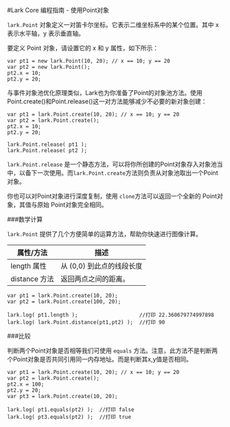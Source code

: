 #Lark Core 编程指南 - 使用Point对象


`lark.Point` 对象定义一对笛卡尔坐标。它表示二维坐标系中的某个位置。其中 x 表示水平轴，y 表示垂直轴。

要定义 Point 对象，请设置它的 x 和 y 属性，如下所示：

```
var pt1 = new lark.Point(10, 20); // x == 10; y == 20
var pt2 = new lark.Point();
pt2.x = 10;
pt2.y = 20;
```

与事件对象池优化原理类似，Lark也为你准备了Point的对象池方法。使用Point.create()和Point.release()这一对方法能够减少不必要的新对象创建：

```
var pt1 = lark.Point.create(10, 20); // x == 10; y == 20
var pt2 = lark.Point.create();
pt2.x = 10;
pt2.y = 20;

lark.Point.release( pt1 );
lark.Point.release( pt2 );
```

`lark.Point.release` 是一个静态方法，可以将你所创建的Point对象存入对象池当中，以备下一次使用。而`lark.Point.create`方法则负责从对象池取出一个Point对象。

你也可以对Point对象进行深度复制，使用 `clone`方法可以返回一个全新的 Point对象，其值与原始 Point对象完全相同。

###数学计算

`lark.Point` 提供了几个方便简单的运算方法，帮助你快速进行图像计算。

| 属性/方法               | 描述                         |
| -----------------------|----------------------------- |
| length 属性          | 从 (0,0) 到此点的线段长度         |
| distance 方法        | 返回两点之间的距离。              |

```
var pt1 = lark.Point.create(10, 20);
var pt2 = lark.Point.create(100, 20);

lark.log( pt1.length );                    //打印 22.360679774997898
lark.log( lark.Point.distance(pt1,pt2) );  //打印 90
```

###比较

判断两个Point对象是否相等我们可使用 `equals` 方法。注意，此方法不是判断两个Point对象是否共同引用同一内存地址。而是判断其x,y值是否相同。

```
var pt1 = lark.Point.create(10, 20); // x == 10; y == 20
var pt2 = lark.Point.create();
pt2.x = 100;
pt2.y = 20;
var pt3 = lark.Point.create(10, 20);

lark.log( pt1.equals(pt2) );  //打印 false
lark.log( pt3.equals(pt2) );  //打印 true
```
